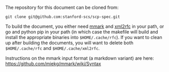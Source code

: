 
The repository for this document can be cloned from:

    git clone git@github.com:stanford-scs/scp-spec.git

To build the document, you either need
[mmark](https://github.com/miekg/mmark) and
[xml2rfc](https://xml2rfc.tools.ietf.org/) in your path, or go and
python pip in your path (in which case the makefile will build and
install the appropriate binaries into `$HOME/.cache/rfc`).  If you
want to clean up after building the documents, you will want to delete
both `$HOME/.cache/rfc` and `$HOME/.cache/xml2rfc`.

Instructions on the mmark input format (a markdown variant) are here:
<https://github.com/miekg/mmark/wiki/Syntax>

